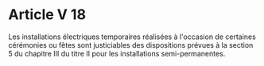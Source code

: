 # Article V 18

Les installations électriques temporaires réalisées à l'occasion de certaines cérémonies ou fêtes sont justiciables des dispositions prévues à la section 5 du chapitre III du titre II pour les installations semi-permanentes.
